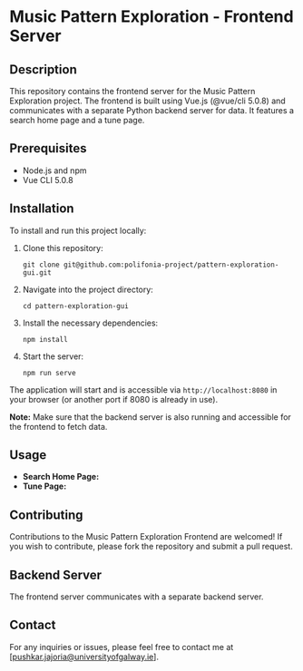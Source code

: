 # Music Pattern Exploration - Frontend Server

## Description

This repository contains the frontend server for the Music Pattern Exploration project. The frontend is built using Vue.js (@vue/cli 5.0.8) and communicates with a separate Python backend server for data. It features a search home page and a tune page.

## Prerequisites

- Node.js and npm
- Vue CLI 5.0.8

## Installation

To install and run this project locally:

1. Clone this repository:

    `git clone git@github.com:polifonia-project/pattern-exploration-gui.git`

2. Navigate into the project directory:

    `cd pattern-exploration-gui`

3. Install the necessary dependencies:

    `npm install`

4. Start the server:

    `npm run serve`

The application will start and is accessible via `http://localhost:8080` in your browser (or another port if 8080 is already in use).

**Note:** Make sure that the backend server is also running and accessible for the frontend to fetch data.

## Usage

- **Search Home Page:** 
- **Tune Page:** 

## Contributing

Contributions to the Music Pattern Exploration Frontend are welcomed! If you wish to contribute, please fork the repository and submit a pull request.

## Backend Server

The frontend server communicates with a separate backend server.

## Contact

For any inquiries or issues, please feel free to contact me at [pushkar.jajoria@universityofgalway.ie].

